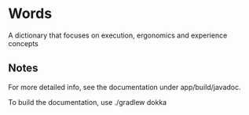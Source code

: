 # Words

A dictionary that focuses on execution, ergonomics and experience concepts

## Notes

For more detailed info, see the documentation under app/build/javadoc.

To build the documentation, use ./gradlew dokka